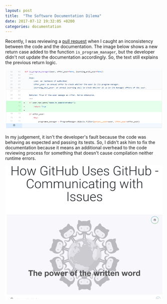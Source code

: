 ```yaml
---
layout: post
title:  "The Software Documentation Dilema"
date: 2017-07-12 19:32:05 +0200
categories: documentation
---
```


Recently, I was reviewing a
[pull request](https://github.com/uclouvain/osis/pull/2656/files) when I caught
an inconsistency between the code and the documentation. The image below shows
a new return case added to the function `is_program_manager`, but the developer
didn't not update the documentation accordingly. So, the text still explains the
previous return logic.

![Flagrant of outdated code documentation](/images/posts/code_documentation.png)

In my judgement, it isn't the developer's fault because the code was behaving as
expected and passing its tests. So, I didn't ask him to fix the documentation
because it means an additional overhead to the code reviewing process for
something that doesn't cause compilation neither runtime errors.



![The power of the written word at GitHub](/images/posts/code_documentation_github.png)
